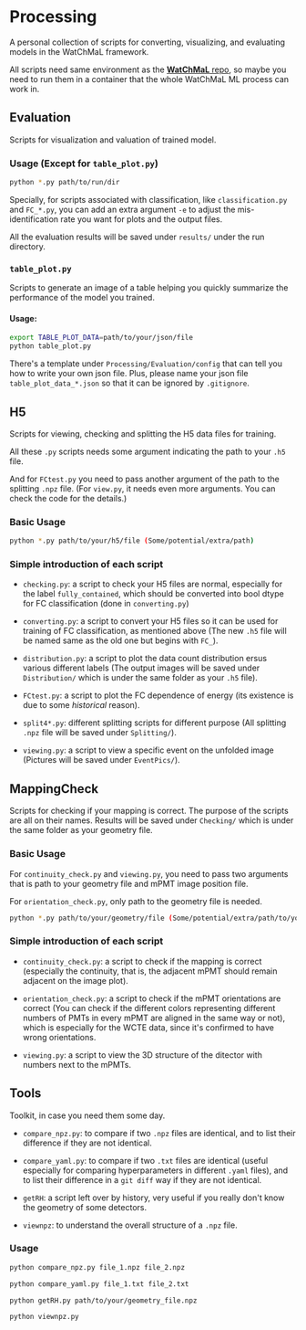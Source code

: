 # Processing
A personal collection of scripts for converting, visualizing, and evaluating models in the WatChMaL framework.

All scripts need same environment as the [**WatChMaL** repo](https://github.com/WatChMaL/WatChMaL), so maybe you need to run them in a container that the whole WatChMaL ML process can work in.



## Evaluation
Scripts for visualization and valuation of trained model.


### Usage (Except for `table_plot.py`)
```bash
python *.py path/to/run/dir
```

Specially, for scripts associated with classification, like `classification.py` and `FC_*.py`, you can add an extra argument `-e` to adjust the mis-identification rate you want for plots and the output files.

All the evaluation results will be saved under `results/` under the run directory.

### `table_plot.py`

Scripts to generate an image of a table helping you quickly summarize the performance of the model you trained.

#### Usage: 
```bash
export TABLE_PLOT_DATA=path/to/your/json/file
python table_plot.py
```

There's a template under `Processing/Evaluation/config` that can tell you how to write your own json file. Plus, please name your json file `table_plot_data_*.json` so that it can be ignored by `.gitignore`.

## H5

Scripts for viewing, checking and splitting the H5 data files for training.

All these `.py` scripts needs some argument indicating the path to your `.h5` file.

And for `FCtest.py` you need to pass another argument of the path to the splitting `.npz` file. (For `view.py`, it needs even more arguments. You can check the code for the details.)

### Basic Usage

```bash
python *.py path/to/your/h5/file (Some/potential/extra/path)
```

### Simple introduction of each script

- `checking.py`: a script to check your H5 files are normal, especially for the label `fully_contained`, which should be converted into bool dtype for FC classification (done in `converting.py`)

- `converting.py`: a script to convert your H5 files so it can be used for training of FC classification, as mentioned above (The new `.h5` file will be named same as the old one but begins with `FC_`).

-  `distribution.py`: a script to plot the data count distribution ersus various different labels (The output images will be saved under `Distribution/` which is under the same folder as your `.h5` file).

- `FCtest.py`: a script to plot the FC dependence of energy (its existence is due to some *historical* reason).

- `split4*.py`: different splitting scripts for different purpose (All splitting `.npz` file will be saved under `Splitting/`).

- `viewing.py`: a script to view a specific event on the unfolded image (Pictures will be saved under `EventPics/`).



## MappingCheck

Scripts for checking if your mapping is correct. The purpose of the scripts are all on their names. Results will be saved under `Checking/` which is under the same folder as your geometry file.

### Basic Usage
For `continuity_check.py` and `viewing.py`, you need to pass two arguments that is path to your geometry file and mPMT image position file.

For `orientation_check.py`, only path to the geometry file is needed.

```bash
python *.py path/to/your/geometry/file (Some/potential/extra/path/to/your/mpmt/position/file)
```

### Simple introduction of each script

- `continuity_check.py`: a script to check if the mapping is correct (especially the continuity, that is, the adjacent mPMT should remain adjacent on the image plot).

- `orientation_check.py`: a script to check if the mPMT orientations are correct (You can check if the different colors representing different numbers of PMTs in every mPMT are aligned in the same way or not), which is especially for the WCTE data, since it's confirmed to have wrong orientations.

- `viewing.py`: a script to view the 3D structure of the ditector with numbers next to the mPMTs.


## Tools

Toolkit, in case you need them some day.


- `compare_npz.py`: to compare if two `.npz` files are identical, and to list their difference if they are not identical.

- `compare_yaml.py`: to compare if two `.txt` files are identical (useful especially for comparing hyperparameters in different `.yaml` files), and to list their difference in a `git diff` way if they are not identical.

- `getRH`: a script left over by history, very useful if you really don't know the geometry of some detectors.

- `viewnpz`: to understand the overall structure of a `.npz` file.


### Usage

```bash
python compare_npz.py file_1.npz file_2.npz
```

```bash
python compare_yaml.py file_1.txt file_2.txt
```

```bash
python getRH.py path/to/your/geometry_file.npz
```

```bash
python viewnpz.py 
```
